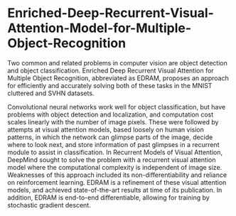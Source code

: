 # Enriched-Deep-Recurrent-Visual-Attention-Model-for-Multiple-Object-Recognition

Two common and related problems in computer vision are object detection and object classification. Enriched Deep Recurrent Visual Attention for Multiple Object Recognition, abbreviated as EDRAM, proposes an approach for efficiently and accurately solving both of these tasks in the MNIST cluttered and SVHN datasets. 

Convolutional neural networks work well for object classification, but have problems with
object detection and localization, and computation cost scales linearly with the number of image pixels. These were
followed by attempts at visual attention models, based loosely on human vision patterns, in which the network can
glimpse parts of the image, decide where to look next, and store information of past glimpses in a recurrent module
to assist in classification. In Recurrent Models of Visual Attention, DeepMind sought to solve the problem with a
recurrent visual attention model where the computational complexity is independent of image size. Weaknesses of
this approach included its non-differentiability and reliance on reinforcement learning. EDRAM is a refinement of
these visual attention models, and achieved state-of-the-art results at time of its publication. In addition, EDRAM is
end-to-end differentiable, allowing for training by stochastic gradient descent.
